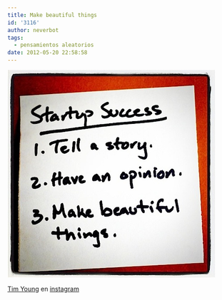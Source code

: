 ```yaml
---
title: Make beautiful things
id: '3116'
author: neverbot
tags:
  - pensamientos aleatorios
date: 2012-05-20 22:58:58
---
```


![201205202255.jpg](./make-beautiful-things/201205202255.jpg)

[Tim Young](https://twitter.com/#!/timyoung) en [instagram](http://instagr.am/p/DnIKl/)